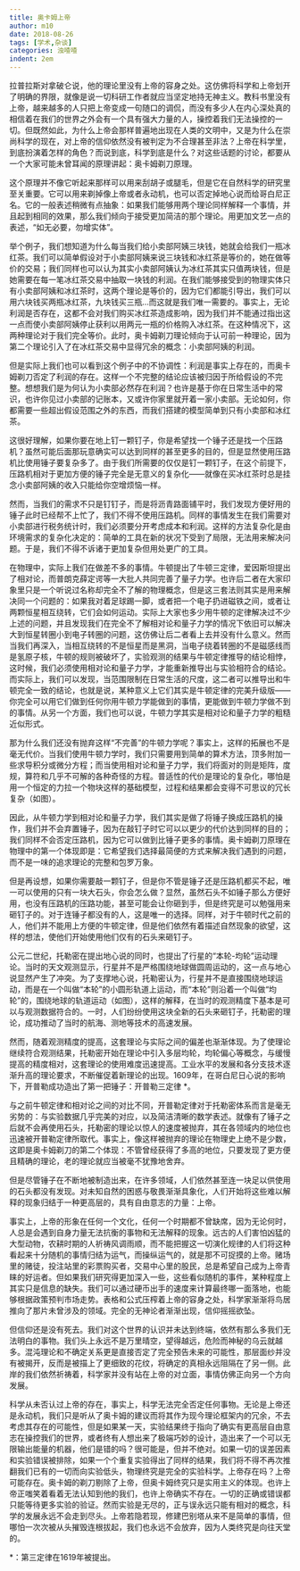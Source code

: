 ```yaml
---
title: 奥卡姆上帝
author: m10
date: 2018-08-26
tags: [学术,杂谈]
categories: 浊喳喳
indent: 2em
---
```

拉普拉斯对拿破仑说，他的理论里没有上帝的容身之处。这仿佛将科学和上帝划开了明确的界限，就像是说一切科研工作者就应当坚定地持无神主义。教科书里没有上帝，越来越多的人只把上帝变成一句随口的调侃，而没有多少人在内心深处真的相信着在我们的世界之外会有一个具有强大力量的人，操控着我们无法操控的一切。但既然如此，为什么上帝会那样普遍地出现在人类的文明中，又是为什么在崇尚科学的现在，对上帝的信仰依然没有被判定为不合理甚至非法？上帝在科学里，到底扮演着怎样的角色？而说到底，科学到底是什么？对这些话题的讨论，都要从一个大家可能未曾耳闻的原理讲起：奥卡姆剃刀原理。

这个原理并不像它听起来那样可以用来刮胡子或腿毛，但是它在自然科学的研究里至关重要。它可以用来剃掉像上帝或者永动机，也可以否定掉地心说而给哥白尼正名。它的一般表述稍微有点抽象：如果我们能够用两个理论同样解释一个事情，并且起到相同的效果，那么我们倾向于接受更加简洁的那个理论。用更加文艺一点的表述，“如无必要，勿增实体”。

举个例子，我们想知道为什么每当我们给小卖部阿姨三块钱，她就会给我们一瓶冰红茶。我们可以简单假设对于小卖部阿姨来说三块钱和冰红茶是等价的，她在做等价的交易；我们同样也可以认为其实小卖部阿姨认为冰红茶其实只值两块钱，但是她需要在每一笔冰红茶交易中抽取一块钱的利润。在我们能够接受到的物理实体只有小卖部阿姨和冰红茶时，这两个理论是等价的，因为它们都能引导出，我们可以用六块钱买两瓶冰红茶，九块钱买三瓶…而这就是我们唯一需要的。事实上，无论利润是否存在，这都不会对我们购买冰红茶造成影响，因为我们并不能通过指出这一点而使小卖部阿姨停止获利以用两元一瓶的价格购入冰红茶。在这种情况下，这两种理论对于我们完全等价。此时，奥卡姆剃刀理论倾向于认可前一种理论，因为第二个理论引入了在冰红茶交易中显得冗余的概念：小卖部阿姨的利润。

但是实际上我们也可以看到这个例子中的不协调性：利润是事实上存在的，而奥卡姆剃刀否定了利润的存在。这样一个不完整的结论应该被归因于所给假设的不完整。想想我们是为何认为小卖部必然存在利润？也许是基于你在日常生活中的常识，也许你见过小卖部的记账本，又或许你家里就开着一家小卖部。无论如何，你都需要一些超出假设范围之外的东西，而我们搭建的模型简单到只有小卖部和冰红茶。

这很好理解，如果你要在地上钉一颗钉子，你是希望找一个锤子还是找一个压路机？虽然可能后面那玩意确实可以达到同样的甚至更多的目的，但是显然使用压路机比使用锤子要复杂多了。由于我们所需要的仅仅是钉一颗钉子，在这个前提下，压路机相对于更加方便的锤子完全是无意义的复杂化——就像在买冰红茶时总是挂念小卖部阿姨的收入只能给你空增烦恼一样。

然而，当我们的需求不只是钉钉子，而是将沥青路面铺平时，我们发现方便好用的锤子此时已经帮不上忙了，我们不得不使用压路机。同样的事情发生在我们需要对小卖部进行税务统计时，我们必须要分开考虑成本和利润。这样的方法复杂化是由环境需求的复杂化决定的：简单的工具在新的状况下受到了局限，无法用来解决问题。于是，我们不得不诉诸于更加复杂但用处更广的工具。

在物理中，实际上我们在做差不多的事情。牛顿提出了牛顿三定律，爱因斯坦提出了相对论，而普朗克薛定谔等一大批人共同完善了量子力学。也许后二者在大家印象里只是一个听说过名称却完全不了解的物理概念，但是这三套法则其实是用来解决同一个问题的：如果我对着足球踢一脚，或者把一个电子扔进磁铁之间，或者让两颗恒星相互绕转，它们会如何运动。实际上大家也多少用牛顿的定律解决过不少上述的问题，并且发现我们在完全不了解相对论和量子力学的情况下依旧可以解决大到恒星转圈小到电子转圈的问题，这仿佛让后二者看上去并没有什么意义。然而当我们再深入，当相互绕转的不是恒星而是黑洞，当电子绕着转圈的不是磁感线而是氢原子核，牛顿的规则被破坏了，实验观测的结果与牛顿定律推导的结论相悖，这时候，我们必须使用相对论和量子力学，才能重新推导出与实验相符合的结论。而实际上，我们可以发现，当范围限制在日常生活的尺度，这二者可以推导出和牛顿完全一致的结论，也就是说，某种意义上它们其实是牛顿定律的完美升级版——你完全可以用它们做到任何你用牛顿力学能做到的事情，更能做到牛顿力学做不到的事情。从另一个方面，我们也可以说，牛顿力学其实是相对论和量子力学的粗糙近似形式。

那为什么我们还没有抛弃这样“不完善”的牛顿力学呢？事实上，这样的拓展也不是毫无代价。当我们使用牛顿力学时，我们只需要用到简单的算术方法，顶多附加一些求导积分或微分方程；而当使用相对论和量子力学，我们将面对的则是矩阵，度规，算符和几乎不可解的各种奇怪的方程。普适性的代价是理论的复杂化，哪怕是用一个恒定的力拉一个物块这样的基础模型，过程和结果都会变得不可思议的冗长复杂（如图）。

因此，从牛顿力学到相对论和量子力学，我们其实是做了将锤子换成压路机的操作，我们并不会弃置锤子，因为在敲钉子时它可以以更少的代价达到同样的目的；我们同样不会否定压路机，因为它可以做到比锤子更多的事情。奥卡姆剃刀原理在物理中的第一个体现即是：它希望我们选择最简便的方式来解决我们遇到的问题，而不是一味的追求理论的完整和包罗万象。

但是再设想，如果你需要敲一颗钉子，但是你不管是锤子还是压路机都买不起，唯一可以使用的只有一块大石头，你会怎么做？显然，虽然石头不如锤子那么方便好用，也没有压路机的压路功能，甚至可能会让你砸到手，但是终究是可以勉强用来砸钉子的。对于连锤子都没有的人，这是唯一的选择。同样，对于牛顿时代之前的人，他们并不能用上方便的牛顿定律，但是他们依然有着描述自然现象的欲望，这样的想法，使他们开始使用他们仅有的石头来砸钉子。

公元二世纪，托勒密在提出地心说的同时，也提出了行星的“本轮-均轮”运动理论。当时的天文观测显示，行星并不是严格围绕地球做圆周运动的，这一点与地心说显然产生了冲突。为了支撑地心说，托勒密认为，行星并不是直接围绕地球运动，而是在一个叫做“本轮”的小圆形轨道上运动，而“本轮”则沿着一个叫做“均轮”的，围绕地球的轨道运动（如图），这样的解释，在当时的观测精度下基本是可以与观测数据符合的。一时，人们纷纷使用这块全新的石头来砸钉子，托勒密的理论，成功推动了当时的航海、测地等技术的高速发展。

然而，随着观测精度的提高，这套理论与实际之间的偏差也渐渐体现。为了使理论继续符合观测结果，托勒密开始在理论中引入多层均轮，均轮偏心等概念，与缓慢提高的精度相对，这套理论的使用难度迅速提高。工业水平的发展和各分支技术逐渐升高的理论要求，不断催促着新理论的出现。1609年，在哥白尼日心说的影响下，开普勒成功造出了第一把锤子：开普勒三定律 \*。

与之前牛顿定律和相对论之间的对比不同，开普勒定律对于托勒密体系而言是毫无劣势的：与实验数据几乎完美的对应，以及简洁清晰的数学表述。就像有了锤子之后就不会再使用石头，托勒密的理论以惊人的速度被抛弃，其在各领域内的地位也迅速被开普勒定律所取代。事实上，像这样被抛弃的理论在物理史上绝不是少数，这即是奥卡姆剃刀的第二个体现：不管曾经获得了多高的地位，只要发现了更方便且精确的理论，老的理论就应当被毫不犹豫地舍弃。

但是尽管锤子在不断地被制造出来，在许多领域，人们依然甚至连一块足以供使用的石头都没有发现。对未知自然的困惑与敬畏渐渐具象化，人们开始将这些难以解释的现象归结于一种更高层的，具有自由意志的力量：上帝。

事实上，上帝的形象在任何一个文化，任何一个时期都不曾缺席，因为无论何时，人总是会遇到自身力量无法抗衡的事物和无法解释的现象。远古的人们害怕凶猛的大型动物，农耕时期的人祈祷风调雨顺，而不能把握这一切演化规律的人们将这种看起来十分随机的事情归结为运气，而操纵运气的，就是那不可捉摸的上帝。赌场里的赌徒，投注站里的彩票购买者，交易中心里的股民，总是希望自己成为上帝青睐的好运者。但如果我们研究得更加深入一些，这些看似随机的事件，某种程度上其实只是信息的缺失。我们可以通过硬币出手的速度来计算最终哪一面落地，也能够根据政策预判市场走势。表格和公式压榨着上帝的容身之处，科学家渐渐将鸟居推向了那片未曾涉及的领域。完全的无神论者渐渐出现，信仰摇摇欲坠。

但信仰还是没有死去。我们对这个世界的认识并未达到终端，依然有那么多我们无法明白的事物。我们头上永远不是万里晴空，望得越远，危险而神秘的乌云就越多。混沌理论和不确定关系更是直接否定了完全预告未来的可能性，那层面纱并没有被揭开，反而是被描上了更细致的花纹，将确定的真相永远阻隔在了另一侧。此岸的我们依然祈祷着，科学家并没有站在上帝的对立面，事情仿佛正向另一个方向发展。

科学从未否认过上帝的存在，事实上，科学无法完全否定任何事物。无论是上帝还是永动机，我们只是听从了奥卡姆的建议而将其作为现今理论框架内的冗余，不去考虑其存在的可能性，但是如果某一天，实验结果终于指向了确实有更高层自由意志在操控我们的世界，或者终有人想出来了极端巧妙的设计，造出来了一个可以无限输出能量的机器，他们是错的吗？很可能是，但并不绝对。如果一切的误差因素和实验错误被排除，如果一个个重复实验得出了同样的结果，我们将不得不再次推翻我们已有的一切而向实验低头，物理终究是完全的实验科学。上帝存在吗？上帝可能存在。奥卡姆的剃刀剔除了上帝，但奥卡姆终究只是实用主义的体现。也许上帝正嗤笑着看着无法认知到他的我们，也许上帝确实不存在。一切的正确或错误都只能等待更多实验的验证。然而实验是无尽的，正与误永远只能有相对的概念，科学的发展永远不会走到尽头。上帝若隐若现，修建巴别塔从来不是简单的事情，但哪怕一次次被从头摧毁连根拔起，我们也永远不会放弃，因为人类终究是向往天堂的。

\*：第三定律在1619年被提出。
